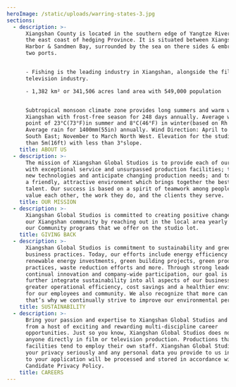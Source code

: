 ```yaml
---
heroImage: /static/uploads/warring-states-3.jpg
sections:
  - description: >-
      Xiangshan County is located in the southern edge of Yangtze River Delta &
      the east coast of hedging Province. It is situated between Xiangshan
      Harbor & Sandmen Bay, surrounded by the sea on there sides & embraced by
      two ports.


      - Fishing is the leading industry in Xiangshan, alongside the film &
      television industry.

      - 1,382 km² or 341,506 acres land area with 549,000 population


      Subtropical monsoon climate zone provides long summers and warm winters in
      Xiangshan with frost-free season for 248 days annually. Average with dew
      point of 23°C(73°F)in summer and 8°C(46°F) in winter(based on Rh 80%).
      Average rain for 1400mm(55in) annually. Wind Direction: April to October
      South East; November to March North West. Elevation for the studio is less
      than 5m(16ft) with less than 3°slope.
    title: ABOUT US
  - description: >-
      The mission of Xiangshan Global Studios is to provide each of our clients
      with exceptional service and unsurpassed production facilities; to embrace
      new technologies and anticipate changing production needs; and to provide
      a friendly, attractive environment which brings together the best creative
      talent. Our success is based on a spirit of teamwork among people who
      value each other, the work they do, and the clients they serve.
    title: OUR MISSION
  - description: >-
      Xiangshan Global Studios is committed to creating positive change within
      our Xiangshan community by reaching out in the local area yearly though
      our Community programs that we offer on the studio lot.
    title: GIVING BACK
  - description: >-
      Xiangshan Global Studios is commitment to sustainability and green studio
      business practices. Today, our efforts include energy efficiency programs,
      renewable energy investments, green building projects, green production
      practices, waste reduction efforts and more. Through strong leadership,
      continual innovation and company-wide participation, our goal is to
      further integrate sustainability into all aspects of our business for
      greater operational efficiency, cost savings and a healthier environment
      for our employees and community. We also recognize that more can be done;
      that’s why we continually strive to improve our environmental performance.
    title: SUSTAINABILITY
  - description: >-
      Bring your passion and expertise to Xiangshan Global Studios and choose
      from a host of exciting and rewarding multi-discipline career
      opportunities. Just so you know, Xiangshan Global Studios does not employ
      anyone directly in film or television production. Productions that use our
      facilities tend to employ their own staff. Xiangshan Global Studios takes
      your privacy seriously and any personal data you provide to us in relation
      to your application will be processed and stored in accordance with our
      Candidate Privacy Policy.
    title: CAREERS
---
```


